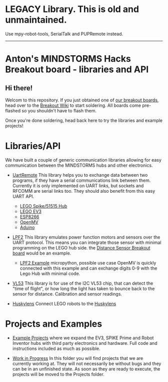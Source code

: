 # LEGACY Library. This is old and unmaintained.

Use mpy-robot-tools, SerialTalk and PUPRemote instead.

---

# Anton's MINDSTORMS Hacks Breakout board - libraries and API

## Hi there!

Welcom to this repository. If you just obtained one of [our breakout boards](https://antonsmindstorms.com/product-category/electronics/), head over to the [Breakout Wiki](https://github.com/antonvh/LMS-uart-esp/wiki) to start soldering. All boards come pre-flashed so you shouldn't have to flash them. 

Once you're done soldering, head back here to try the libraries and example projects!

# Libraries/API

We have built a couple of generic communication libraries allowing for easy communication between the MINDSTORMS hubs and other electronics.


 - [UartRemote](https://github.com/antonvh/UartRemote)
This library helps you to exchange data between two programs, if they have a serial communications link between them. Currently it is only implemented on UART links, but sockets and RFCOMM are serial links too. They should also benefit from this easy UART API.
    - [LEGO Spike/51515 Hub](https://github.com/antonvh/UartRemote/tree/master/MicroPython/SPIKE)
    - [LEGO EV3](https://github.com/antonvh/UartRemote/tree/master/MicroPython/EV3)
    - [ESP8266](https://github.com/antonvh/UartRemote/tree/master/MicroPython/ESP8266)
    - [OpenMV](https://github.com/antonvh/UartRemote/tree/master/MicroPython/H7)
    - [Aduino](https://github.com/antonvh/UartRemote/tree/master/Arduino/UartRemote)

 -  [LPF2](https://github.com/antonvh/LMS-uart-esp/tree/main/Libraries/LPF2)
This library emulates power function motors and sensors over the UART protocol. This means you can integrate those sensor with minimal programming on the LEGO hub side. the [Distance Sensor Breakout board](https://antonsmindstorms.com/product/distance-sensor-breakout-board-for-spike-prime-and-robot-inventor/) would be an example.
     - [LPF2 Example](https://github.com/antonvh/LMS-uart-esp/tree/main/Libraries/LPF2/LPF2_simple) micropython, possible use case OpenMV is quickly connected with this example and can exchange digits 0-9 with the Lego Hub with minimal code.

 - [VL53](https://github.com/antonvh/LMS-uart-esp/tree/main/Libraries/vl53%20tof%20rangefinder)
This library is for use of the I2C VL53 chip, that can detect the "time of flight", or how long the light has taken to bounce back to the sensor for distance. Calibration and sensor readings.

 - [Huskylens](https://github.com/antonvh/LEGO-HuskyLenslib)
 Connect LEGO robots to the [Huskylens](https://wiki.dfrobot.com/HUSKYLENS_V1.0_SKU_SEN0305_SEN0336)
 
# Projects and Examples

 - [Example Projects](https://github.com/antonvh/LMS-uart-esp/tree/main/Projects) where we expand the EV3, SPIKE Prime and Robot Inventor hubs with third party electronics and hardware. Full code and instructions included as much as possible. 

 - [Work in Progress](https://github.com/antonvh/LMS-uart-esp/tree/main/WorkInProgress)
    In this folder you will find projects that we are currently working at. They will not necessarily be without bugs and they can be in an unfinished state. As soon as they are ready to execute, the projects will be moved to the Projects folder.
